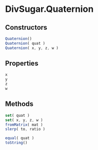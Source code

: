 DivSugar.Quaternion
===================

Constructors
------------

```javascript
Quaternion()
Quaternion( quat )
Quaternion( x, y, z, w )
```

Properties
----------

```javascript
x
y
z
w
```

Methods
-------

```javascript
set( quat )
set( x, y, z, w )
fromMatrix( mat )
slerp( to, ratio )
```

```javascript
equal( quat )
toString()
```
